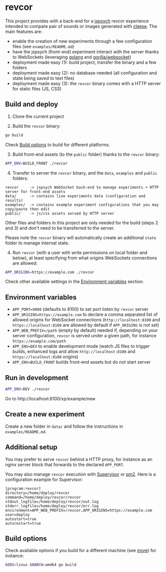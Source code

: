 # revcor

This project provides with a back-end for a [jspsych](https://www.jspsych.org/) revcor experience intended to compare pair of sounds or images generated with [cleese](https://github.com/neuro-team-femto/cleese). The main features are:

* enable the creation of new experiments through a few configuration files (see `examples/README.md`)
* have the jspsych (front-end) experiment interact with the server thanks to WebSockets (leveraging [golang](https://golang.org/) and [gorilla/websocket](https://github.com/gorilla/websocket))
* deployment made easy (1): build project, transfer the binary and a few folders
* deployment made easy (2): no database needed (all configuration and state being saved to text files)
* deployment made easy (3): the `revcor` binary comes with a HTTP server for static files (JS, CSS)

## Build and deploy

1. Clone the current project

2. Build the `revcor` binary:

```sh
go build
```

Check [Build options](#build-options) to build for different platforms.

3. Build front-end assets (to the `public` folder) thanks to the `revcor` binary:

```sh
APP_ENV=BUILD_FRONT ./revcor
```

4. Transfer to server the `revcor` binary, and the `data`, `examples` and `public` folders:

```
revcor     -> jspsych WebSocket back-end to manage experiments + HTTP server for front-end assets 
data/      -> contains live experiments data (configuration and results)
examples/  -> contains example experiment configurations that you may copy/paste then edit
public/    -> js/css assets served by HTTP server
```

Other files and folders in this project are only needed for the build (steps 2 and 3) and don't need to be transferred to the server.

Please note the `revcor` binary will automatically create an additional `state` folder to manage internal state.

4. Run `revcor` (with a user with write permissions on local folder and below), at least specifying from what origins WebSockets connections are allowed:

```sh
APP_ORIGINS=https://example.com ./revcor
```

Check other available settings in the [Environment variables](#environment-variables) section.

## Environment variables

* `APP_PORT=9000` (defaults to 8100) to set port listen by `revcor` server
* `APP_ORIGINS=https://example.com` to declare a comma separated list of allowed origins for WebSocket connections (`http://localhost:8100` and `https://localhost:8100` are allowed by default if `APP_ORIGINS` is not set)
* `APP_WEB_PREFIX=/path` (empty by default) needed if, depending on your server configuration, `revcor` is served under a given path, for instance `https://example.com/path`
* `APP_ENV=DEV` to enable development mode (watch JS files to trigger builds, enhanced logs and allow `http://localhost:8100` and `https://localhost:8100` origins)
* `APP_ENV=BUILD_FRONT` builds front-end assets but do not start server

## Run in development

```sh
APP_ENV=DEV ./revcor
```

Go to http://localhost:8100/xp/example/new

## Create a new experiment

Create a new folder in `data/` and follow the instructions in `examples/README.md`.

## Additional setup

You may prefer to serve `revcor` behind a HTTP proxy, for instance as an nginx server block that forwards to the declared `APP_PORT`.

You may also manage `revcor` execution with [Supervisor](http://supervisord.org/) or [pm2](https://pm2.keymetrics.io/docs/usage/quick-start/). Here is a configuration example for Supervisor:

```
[program:revcor]
directory=/home/deploy/revcor
command=/home/deploy/revcor/revcor
stdout_logfile=/home/deploy/revcor/out.log
stderr_logfile=/home/deploy/revcor/err.log
environment=APP_WEB_PREFIX=/revcor,APP_ORIGINS=https://example.com
user=deploy
autostart=true
autorestart=true
```

## Build options

Check available options if you build for a different machine (see [more](https://golang.org/doc/install/source#environment)) for instance:

```sh
GOOS=linux GOARCH=amd64 go build
```